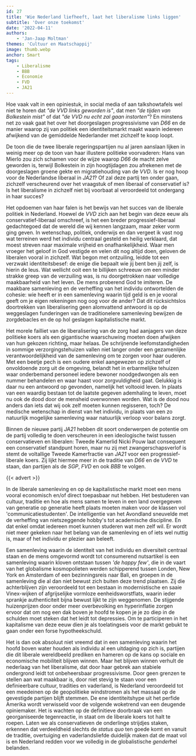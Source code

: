 ```yaml
---
id: 27
title: 'Wie Nederland liefheeft, laat het liberalisme links liggen'
subtitle: 'Over onze toekomst'
date: '2022-04-11'
authors:
    - 'Jan-Jaap Moltman'
themes: 'Cultuur en Maatschappij'
image: thumb.webp
anchor: Smart
tags:
    - Liberalisme
    - BBB
    - Economie
    - FVD
    - JA21
---
```


Hoe vaak valt in een opiniestuk, in social media of aan talkshowtafels wel niet te horen dat _"de VVD links geworden is"_, dat men _"de tijden van Bolkestein mist"_ of dat _"de VVD nu echt zal gaan instorten"_? En minstens net zo vaak gaat het over het doorgeslagen progressivisme van _D66_ en de manier waarop zij van politiek een identiteitsmarkt maakt waarin iedereen afwijkend van de gemiddelde Nederlander met zichzelf te koop loopt.

De toon die de twee liberale regeringspartijen nu al jaren aanslaan lijken in weinig meer op de toon van haar illustere politieke voorvaderen: Hans van Mierlo zou zich schamen voor de wijze waarop _D66_ de macht zelve geworden is, terwijl Bolkestein in zijn hoogtijdagen zou afrekenen met de doorgeslagen groene gekte en migratiehouding van de _VVD_. Is er nog hoop voor de Nederlandse liberaal in _JA21_? Of zal deze partij ten onder gaan, zichzelf verscheurend over het vraagstuk of men liberaal of conservatief is? Is het liberalisme in zichzelf niet bij voorbaat al veroordeeld tot ondergang in haar succes?

Het opdoemen van haar falen is het bewijs van het succes van de liberale politiek in Nederland. Hoewel de _VVD_ zich aan het begin van deze eeuw als conservatief-liberaal omschreef, is het een breder progressief-liberaal gedachtegoed dat de wereld die wij kennen langzaam, maar zeker vorm ging geven. In wetenschap, politiek, onderwijs en dan vergeet ik vast nog wat terreinen werd het individu centraal gesteld en heilig verklaard, dat moest streven naar maximale vrijheid en onafhankelijkheid. Waar men vroeger het geloof in God vestigde en velen dit nog altijd doen, geloven de liberalen vooral in zichzelf. Wat begon met ontzuiling, leidde tot een verzwakt identiteitsbesef: de enige die bepaalt wie jij bent ben jij zelf, is hierin de leus. Wat wellicht ooit een te billijken schreeuw om een minder strakke greep van de verzuiling was, is nu doorgetrokken naar volledige maakbaarheid van het leven. De mens proberend God te imiteren. De maakbare samenleving en de verheffing van het individu ontwortelden de cohesie: wie heeft er in een samenleving waarin tijd geld is en je vooral geeft om je eigen rekeningen nog oog voor de ander? Dat dit rücksichtslos doortrekken van liberalisering geen alomvattend antwoord is op de weggeslagen funderingen van de traditionelere samenleving bewijzen de zorgdebacles en de op hol geslagen kapitalistische markt.

Het morele failliet van de liberalisering van de zorg had aanjagers van deze politieke koers als een gigantische waarschuwing moeten doen afwijken van hun gekozen richting, maar helaas. De schrijnende leefomstandigheden in sommige verzorgingstehuizen vallen niet langer onder een gezamenlijke verantwoordelijkheid van de samenleving om te zorgen voor haar ouderen. Met een beetje pech is een oudere enkel aangewezen op zichzelf of onvoldoende zorg uit de omgeving, belandt het in erbarmelijke tehuizen waar onderbemand personeel iedere bewoner noodgedwongen als een nummer behandelen en waar haast voor zorgvuldigheid gaat. Gelukkig is daar nu een antwoord op gevonden, namelijk het voltooid leven. In plaats van een waardig bestaan tot de laatste gegeven ademhaling te leven, moet nu ook de dood door de mensheid overwonnen worden. Wat is de dood nou anders dan iets dat wij ook zelf moeten kunnen regisseren, toch? De medische wetenschap in dienst van het individu, in plaats van een zo natuurlijk mogelijke samenleving waar natuurlijk verloop voor balans zorgt.

Binnen de nieuwe partij _JA21_ hebben dit soort onderwerpen de potentie om de partij volledig te doen verscheuren in een ideologische twist tussen conservatieven en liberalen: Tweede Kamerlid Nicki Pouw laat consequent een conservatief standpunt horen, maar nu zij met zwangerschapsverlof is stemt de voltallige Tweede Kamerfractie van _JA21_ voor een progressief-liberale koers. Zij lijkt hiermee meer in de traditie van _D66_ en de _VVD_ te staan, dan partijen als de _SGP_, _FVD_ en ook _BBB_ te volgen.

{{< advert >}}

In de liberale samenleving en op de kapitalistische markt moet een mens vooral economisch en/of direct toepasbaar nut hebben. Het bestuderen van cultuur, traditie en hoe als mens samen te leven in een land overgegeven van generatie op generatie heeft plaats moeten maken voor de klassen vol 'communicatiestudenten'. De intelligentie van het Avondland sneuvelde met de verheffing van nietszeggende hobby's tot academische discipline. En dat enkel omdat iedereen moet kunnen studeren wat men zelf wil. Er wordt niet meer gekeken naar het belang van de samenleving en of iets wel nuttig is, maar of het individu er plezier aan beleeft.

Een samenleving waarin de identiteit van het individu en diversiteit centraal staan en de mens omgevormd wordt tot consumerend nutsartikel is een samenleving waarin kloven ontstaan tussen _'de happy few'_, die in de vaart van het globalisme kosmopolieten werden schipperend tussen Londen, New York en Amsterdam of een bezinningsreis naar Bali, en groepen in de samenleving die al dan niet bewust zich buiten deze trend plaatsen. Zij die achterblijven zijn veroordeeld tot een bestaan in modernistische en saaie Vinex-wijken of afgrijselijke vormloze eenheidsworstflats, waarin ieder sprankje authenticiteit bijna bewust lijkt te zijn weggenomen. De stijgende huizenprijzen door onder meer overbevolking en hyperinflatie zorgen ervoor dat om nog een dak boven je hoofd te kopen je je zo diep in de schulden moet steken dat het leidt tot depressies. Om te participeren in het kapitalisme van deze eeuw dien je als toelatingseis voor de markt gebukt te gaan onder een forse hypotheekschuld.

Het is dan ook absoluut niet vreemd dat in een samenleving waarin het hoofd boven water houden als individu al een uitdaging op zich is, partijen die dit liberale wereldbeeld prediken en hameren op de kans op sociale en economische mobiliteit blijven winnen. Maar het blijven winnen verhult de nederlaag van het liberalisme, dat door haar gebrek aan stabiele ondergrond leidt tot onbeheersbaar progressivisme. Door geen grenzen te stellen aan wat maakbaar is, door niet stevig te staan voor een definieerbare cultuur, tradities en vaderland, is Nederland veroordeeld tot een meedeinen op de geopolitieke windstromen als het massaal op de gevestigde partijen blijft stemmen. De ene identiteitshype uit het perfide Amerika wordt verwisseld voor de volgende woketrend van een deugende opiniemaker. Het is wachten op de definitieve doorbraak van een georganiseerde tegenreactie, in staat om de liberale koers tot halt te roepen. Laten we als conservatieven de onderlinge strijdjes staken, erkennen dat verdeeldheid slechts de _status quo_ ten goede komt en vanuit de traditie, overtuiging en vaderlandsliefde duidelijk maken dat de maat vol is en Nederland redden voor we volledig in de globalistische *gender*hel belanden.
